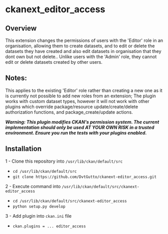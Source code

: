 # ckanext_editor_access


## Overview
This extension changes the permissions of users with the 'Editor' role in an organisation, allowing them to create datasets, and to edit or delete the datasets they have created and also edit datasets in organisation that they dont own but not delete.. Unlike users with the 'Admin' role, they cannot edit or delete datasets created by other users.

## Notes:

This applies to the existing 'Editor' role rather than creating a new one as it is currently not possible to add new roles from an extension;
The plugin works with custom dataset types, however it will not work with other plugins which override package/resource update/create/delete authorization functions, and package_create/update actions.

***Warning: This plugin modifies CKAN's permission system. The current implementation should only be used AT YOUR OWN RISK in a trusted environment. Ensure you run the tests with your plugins enabled.***


## Installation

1 - Clone this repository into  `/usr/lib/ckan/default/src`

 - `cd /usr/lib/ckan/default/src`
 - `git clone https://github.com/DvtGutto/ckanext-editor_access.git`


2 - Execute command into  `/usr/lib/ckan/default/src/ckanext-editor_access`

 - `cd /usr/lib/ckan/default/src/ckanext-editor_access`
 - `python setup.py develop`

3 - Add plugin into `ckan.ini`  file

  - `ckan.plugins = ... editor_access`
